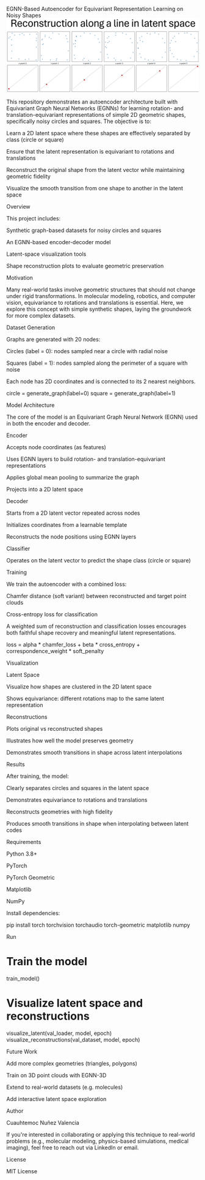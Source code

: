 EGNN-Based Autoencoder for Equivariant Representation Learning on Noisy Shapes
![Latent Space](reconstruction_Alonglinespace.png)

This repository demonstrates an autoencoder architecture built with Equivariant Graph Neural Networks (EGNNs) for learning rotation- and translation-equivariant representations of simple 2D geometric shapes, specifically noisy circles and squares. The objective is to:

Learn a 2D latent space where these shapes are effectively separated by class (circle or square)

Ensure that the latent representation is equivariant to rotations and translations

Reconstruct the original shape from the latent vector while maintaining geometric fidelity

Visualize the smooth transition from one shape to another in the latent space

Overview

This project includes:

Synthetic graph-based datasets for noisy circles and squares

An EGNN-based encoder-decoder model

Latent-space visualization tools

Shape reconstruction plots to evaluate geometric preservation

Motivation

Many real-world tasks involve geometric structures that should not change under rigid transformations. In molecular modeling, robotics, and computer vision, equivariance to rotations and translations is essential. Here, we explore this concept with simple synthetic shapes, laying the groundwork for more complex datasets.

Dataset Generation

Graphs are generated with 20 nodes:

Circles (label = 0): nodes sampled near a circle with radial noise

Squares (label = 1): nodes sampled along the perimeter of a square with noise

Each node has 2D coordinates and is connected to its 2 nearest neighbors.

circle = generate_graph(label=0)
square = generate_graph(label=1)

Model Architecture

The core of the model is an Equivariant Graph Neural Network (EGNN) used in both the encoder and decoder.

Encoder

Accepts node coordinates (as features)

Uses EGNN layers to build rotation- and translation-equivariant representations

Applies global mean pooling to summarize the graph

Projects into a 2D latent space

Decoder

Starts from a 2D latent vector repeated across nodes

Initializes coordinates from a learnable template

Reconstructs the node positions using EGNN layers

Classifier

Operates on the latent vector to predict the shape class (circle or square)

Training

We train the autoencoder with a combined loss:

Chamfer distance (soft variant) between reconstructed and target point clouds

Cross-entropy loss for classification

A weighted sum of reconstruction and classification losses encourages both faithful shape recovery and meaningful latent representations.

loss = alpha * chamfer_loss + beta * cross_entropy + correspondence_weight * soft_penalty

Visualization

Latent Space

Visualize how shapes are clustered in the 2D latent space

Shows equivariance: different rotations map to the same latent representation

Reconstructions

Plots original vs reconstructed shapes

Illustrates how well the model preserves geometry

Demonstrates smooth transitions in shape across latent interpolations

Results

After training, the model:

Clearly separates circles and squares in the latent space

Demonstrates equivariance to rotations and translations

Reconstructs geometries with high fidelity

Produces smooth transitions in shape when interpolating between latent codes

Requirements

Python 3.8+

PyTorch

PyTorch Geometric

Matplotlib

NumPy

Install dependencies:

pip install torch torchvision torchaudio torch-geometric matplotlib numpy

Run

# Train the model
train_model()

# Visualize latent space and reconstructions
visualize_latent(val_loader, model, epoch)
visualize_reconstructions(val_dataset, model, epoch)

Future Work

Add more complex geometries (triangles, polygons)

Train on 3D point clouds with EGNN-3D

Extend to real-world datasets (e.g. molecules)

Add interactive latent space exploration

Author

Cuauhtemoc Nuñez Valencia

If you're interested in collaborating or applying this technique to real-world problems (e.g., molecular modeling, physics-based simulations, medical imaging), feel free to reach out via LinkedIn or email.

License

MIT License

